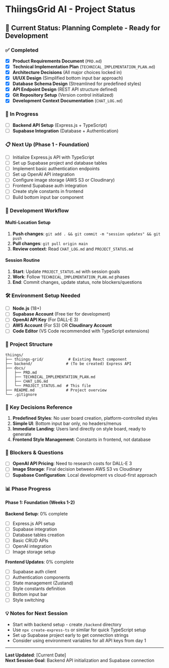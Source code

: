 # ThiingsGrid AI - Project Status

## 🎯 Current Status: **Planning Complete - Ready for Development**

### ✅ Completed
- [x] **Product Requirements Document** (`PRD.md`)
- [x] **Technical Implementation Plan** (`TECHNICAL_IMPLEMENTATION_PLAN.md`)
- [x] **Architecture Decisions** (All major choices locked in)
- [x] **UI/UX Design** (Simplified bottom input bar approach)
- [x] **Database Schema Design** (Streamlined for predefined styles)
- [x] **API Endpoint Design** (REST API structure defined)
- [x] **Git Repository Setup** (Version control initialized)
- [x] **Development Context Documentation** (`CHAT_LOG.md`)

### 🚧 In Progress
- [ ] **Backend API Setup** (Express.js + TypeScript)
- [ ] **Supabase Integration** (Database + Authentication)

### 📋 Next Up (Phase 1 - Foundation)
- [ ] Initialize Express.js API with TypeScript
- [ ] Set up Supabase project and database tables
- [ ] Implement basic authentication endpoints
- [ ] Set up OpenAI API integration
- [ ] Configure image storage (AWS S3 or Cloudinary)
- [ ] Frontend Supabase auth integration
- [ ] Create style constants in frontend
- [ ] Build bottom input bar component

### 🔄 Development Workflow

#### **Multi-Location Setup**
1. **Push changes**: `git add . && git commit -m "session updates" && git push`
2. **Pull changes**: `git pull origin main`
3. **Review context**: Read `CHAT_LOG.md` and `PROJECT_STATUS.md`

#### **Session Routine**
1. **Start**: Update `PROJECT_STATUS.md` with session goals
2. **Work**: Follow `TECHNICAL_IMPLEMENTATION_PLAN.md` phases
3. **End**: Commit changes, update status, note blockers/questions

### 🛠 Environment Setup Needed
- [ ] **Node.js** (18+) 
- [ ] **Supabase Account** (Free tier for development)
- [ ] **OpenAI API Key** (For DALL-E 3)
- [ ] **AWS Account** (For S3) OR **Cloudinary Account**
- [ ] **Code Editor** (VS Code recommended with TypeScript extensions)

### 📂 Project Structure
```
thiings/
├── thiings-grid/           # Existing React component
├── backend/               # (To be created) Express API
├── docs/
│   ├── PRD.md
│   ├── TECHNICAL_IMPLEMENTATION_PLAN.md
│   ├── CHAT_LOG.md
│   └── PROJECT_STATUS.md  # This file
├── README.md              # Project overview
└── .gitignore
```

### 🔑 Key Decisions Reference
1. **Predefined Styles**: No user board creation, platform-controlled styles
2. **Simple UI**: Bottom input bar only, no headers/menus
3. **Immediate Landing**: Users land directly on style board, ready to generate
4. **Frontend Style Management**: Constants in frontend, not database

### 🚨 Blockers & Questions
- [ ] **OpenAI API Pricing**: Need to research costs for DALL-E 3
- [ ] **Image Storage**: Final decision between AWS S3 vs Cloudinary
- [ ] **Supabase Configuration**: Local development vs cloud-first approach

### 📊 Phase Progress

#### Phase 1: Foundation (Weeks 1-2)
**Backend Setup**: 0% complete
- [ ] Express.js API setup
- [ ] Supabase integration  
- [ ] Database tables creation
- [ ] Basic CRUD APIs
- [ ] OpenAI integration
- [ ] Image storage setup

**Frontend Updates**: 0% complete  
- [ ] Supabase auth client
- [ ] Authentication components
- [ ] State management (Zustand)
- [ ] Style constants definition
- [ ] Bottom input bar
- [ ] Style switching

### 💡 Notes for Next Session
- Start with backend setup - create `/backend` directory
- Use `npx create-express-ts` or similar for quick TypeScript setup
- Set up Supabase project early to get connection strings
- Consider using environment variables for all API keys from day 1

---

**Last Updated**: [Current Date]  
**Next Session Goal**: Backend API initialization and Supabase connection 